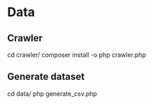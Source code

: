 # Data

## Crawler

cd crawler/
composer install -o
php crawler.php

## Generate dataset

cd data/
php generate_csv.php
